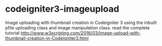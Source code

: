 # codeigniter3-imageupload
Image uploading with thumbnail creation in Codeigniter 3 using the inbuilt pfile uploading class and image manipulation class. read the complete tutorial <a href="http://www.w3scripting.com/2016/03/Image-upload-with-thumbnail-creation-in-Codeigniter3.html">http://www.w3scripting.com/2016/03/Image-upload-with-thumbnail-creation-in-Codeigniter3.html</a>
